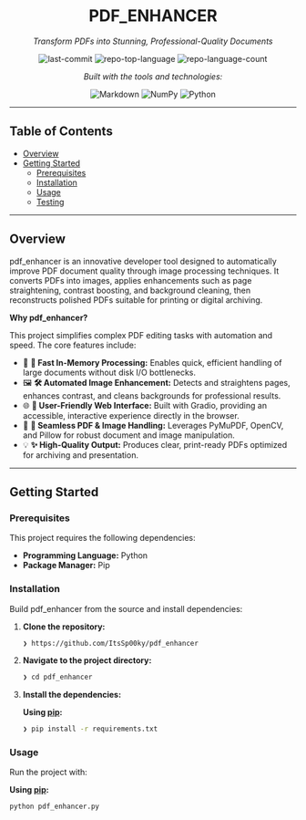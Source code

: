 <div id="top" align="center">

# PDF_ENHANCER

*Transform PDFs into Stunning, Professional-Quality Documents*

![last-commit](https://img.shields.io/github/last-commit/SpookyLY/pdf_enhancer?style=flat&logo=git&logoColor=white&color=0080ff)
![repo-top-language](https://img.shields.io/github/languages/top/SpookyLY/pdf_enhancer?style=flat&color=0080ff)
![repo-language-count](https://img.shields.io/github/languages/count/SpookyLY/pdf_enhancer?style=flat&color=0080ff)

*Built with the tools and technologies:*

![Markdown](https://img.shields.io/badge/Markdown-000000.svg?style=flat&logo=Markdown&logoColor=white)
![NumPy](https://img.shields.io/badge/NumPy-013243.svg?style=flat&logo=NumPy&logoColor=white)
![Python](https://img.shields.io/badge/Python-3776AB.svg?style=flat&logo=Python&logoColor=white)

</div>

---

## Table of Contents

-   [Overview](#overview)
-   [Getting Started](#getting-started)
    -   [Prerequisites](#prerequisites)
    -   [Installation](#installation)
    -   [Usage](#usage)
    -   [Testing](#testing)

---

## Overview

pdf_enhancer is an innovative developer tool designed to automatically improve PDF document quality through image processing techniques. It converts PDFs into images, applies enhancements such as page straightening, contrast boosting, and background cleaning, then reconstructs polished PDFs suitable for printing or digital archiving.

**Why pdf_enhancer?**

This project simplifies complex PDF editing tasks with automation and speed. The core features include:

-   🎯 **🚀 Fast In-Memory Processing:** Enables quick, efficient handling of large documents without disk I/O bottlenecks.
-   🖼️ **🛠️ Automated Image Enhancement:** Detects and straightens pages, enhances contrast, and cleans backgrounds for professional results.
-   🌐 **🎨 User-Friendly Web Interface:** Built with Gradio, providing an accessible, interactive experience directly in the browser.
-   📄 **🔧 Seamless PDF & Image Handling:** Leverages PyMuPDF, OpenCV, and Pillow for robust document and image manipulation.
-   💡 **✨ High-Quality Output:** Produces clear, print-ready PDFs optimized for archiving and presentation.

---

## Getting Started

### Prerequisites

This project requires the following dependencies:

-   **Programming Language:** Python
-   **Package Manager:** Pip

### Installation

Build pdf_enhancer from the source and install dependencies:

1.  **Clone the repository:**
    ```sh
    ❯ https://github.com/ItsSp00ky/pdf_enhancer
    ```
2.  **Navigate to the project directory:**
    ```sh
    ❯ cd pdf_enhancer
    ```
3.  **Install the dependencies:**

    **Using [pip](https://pypi.org/project/pip/):**
    ```sh
    ❯ pip install -r requirements.txt
    ```

### Usage

Run the project with:

**Using [pip](https://pypi.org/project/pip/):**

```sh
python pdf_enhancer.py
